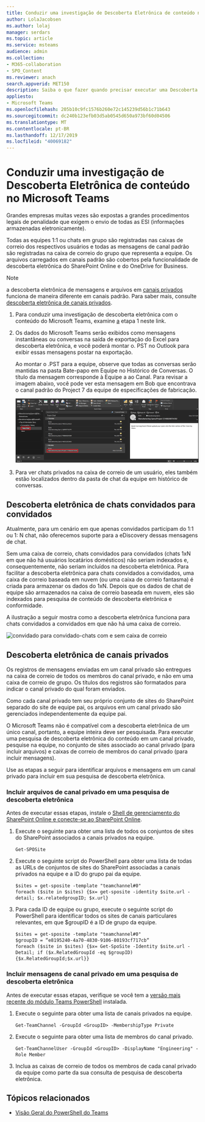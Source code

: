 ```yaml
---
title: Conduzir uma investigação de Descoberta Eletrônica de conteúdo no Microsoft Teams
author: LolaJacobsen
ms.author: lolaj
manager: serdars
ms.topic: article
ms.service: msteams
audience: admin
ms.collection:
- M365-collaboration
- SPO_Content
ms.reviewer: anach
search.appverid: MET150
description: Saiba o que fazer quando precisar executar uma Descoberta Eletrônica, como quando precisar enviar todas as informações armazenadas eletronicamente para procedimentos judiciais.
appliesto:
- Microsoft Teams
ms.openlocfilehash: 205b10c9fc1576b260e72c145239d56b1c71b643
ms.sourcegitcommit: dc240b123efb03d5ab0545d650a973bf60d04506
ms.translationtype: MT
ms.contentlocale: pt-BR
ms.lasthandoff: 12/17/2019
ms.locfileid: "40069182"
---
```

<a name="conduct-an-ediscovery-investigation-of-content-in-microsoft-teams"></a>Conduzir uma investigação de Descoberta Eletrônica de conteúdo no Microsoft Teams
============================

Grandes empresas muitas vezes são expostas a grandes procedimentos legais de penalidade que exigem o envio de todas as ESI (informações armazenadas eletronicamente).

Todas as equipes 1:1 ou chats em grupo são registradas nas caixas de correio dos respectivos usuários e todas as mensagens de canal padrão são registradas na caixa de correio do grupo que representa a equipe. Os arquivos carregados em canais padrão são cobertos pela funcionalidade de descoberta eletrônica do SharePoint Online e do OneDrive for Business.

> [!NOTE]
> a descoberta eletrônica de mensagens e arquivos em [canais privados](private-channels.md) funciona de maneira diferente em canais padrão. Para saber mais, consulte [descoberta eletrônica de canais privados](#ediscovery-of-private-channels).

1.  Para conduzir uma investigação de descoberta eletrônica com o conteúdo do Microsoft Teams, examine [a](https://support.office.com/article/Manage-eDiscovery-cases-in-the-Office-365-Security-Compliance-Center-edea80d6-20a7-40fb-b8c4-5e8c8395f6da) etapa 1 neste link.

2.  Os dados do Microsoft Teams serão exibidos como mensagens instantâneas ou conversas na saída de exportação do Excel para descoberta eletrônica, e você poderá montar o. PST no Outlook para exibir essas mensagens postar na exportação.

    Ao montar o .PST para a equipe, observe que todas as conversas serão mantidas na pasta Bate-papo em Equipe no Histórico de Conversas. O título da mensagem corresponde à Equipe a ao Canal. Para revisar a imagem abaixo, você pode ver esta mensagem em Bob que encontrava o canal padrão do Project 7 da equipe de especificações de fabricação.

    ![Captura de tela de uma pasta de chat de equipe na caixa de correio de um usuário no Outlook](media/Conduct_an_eDiscovery_investigation_of_content_in_Microsoft_Teams_image1.png)

3.  Para ver chats privados na caixa de correio de um usuário, eles também estão localizados dentro da pasta de chat da equipe em histórico de conversas.

## <a name="ediscovery-of-guest-to-guest-chats"></a>Descoberta eletrônica de chats convidados para convidados

Atualmente, para um cenário em que apenas convidados participam do 1:1 ou 1: N chat, não oferecemos suporte para a eDiscovery dessas mensagens de chat. 

Sem uma caixa de correio, chats convidados para convidados (chats 1xN em que não há usuários locatários domésticos) não seriam indexados e, consequentemente, não seriam incluídos na descoberta eletrônica. Para facilitar a descoberta eletrônica para chats convidados a convidados, uma caixa de correio baseada em nuvem (ou uma caixa de correio fantasma) é criada para armazenar os dados do 1xN. Depois que os dados de chat de equipe são armazenados na caixa de correio baseada em nuvem, eles são indexados para pesquisa de conteúdo de descoberta eletrônica e conformidade.

A ilustração a seguir mostra como a descoberta eletrônica funciona para chats convidados a convidados em que não há uma caixa de correio.

![convidado para convidado-chats com e sem caixa de correio](media/conduct-an-ediscovery-investigation-of-content-in-microsoft-teams-image2.png)

## <a name="ediscovery-of-private-channels"></a>Descoberta eletrônica de canais privados

Os registros de mensagens enviadas em um canal privado são entregues na caixa de correio de todos os membros do canal privado, e não em uma caixa de correio de grupo. Os títulos dos registros são formatados para indicar o canal privado do qual foram enviados.

Como cada canal privado tem seu próprio conjunto de sites do SharePoint separado do site de equipe pai, os arquivos em um canal privado são gerenciados independentemente da equipe pai.

O Microsoft Teams não é compatível com a descoberta eletrônica de um único canal, portanto, a equipe inteira deve ser pesquisada. Para executar uma pesquisa de descoberta eletrônica do conteúdo em um canal privado, pesquise na equipe, no conjunto de sites associado ao canal privado (para incluir arquivos) e caixas de correio de membros do canal privado (para incluir mensagens).

Use as etapas a seguir para identificar arquivos e mensagens em um canal privado para incluir em sua pesquisa de descoberta eletrônica.

### <a name="include-private-channel-files-in-an-ediscovery-search"></a>Incluir arquivos de canal privado em uma pesquisa de descoberta eletrônica

Antes de executar essas etapas, instale o [Shell de gerenciamento do SharePoint Online e conecte-se ao SharePoint Online](https://docs.microsoft.com/powershell/sharepoint/sharepoint-online/connect-sharepoint-online?view=sharepoint-ps).

1. Execute o seguinte para obter uma lista de todos os conjuntos de sites do SharePoint associados a canais privados na equipe.

    ```
    Get-SPOSite
    ```
2. Execute o seguinte script do PowerShell para obter uma lista de todas as URLs de conjuntos de sites do SharePoint associadas a canais privados na equipe e a ID do grupo pai da equipe.

    ```
    $sites = get-sposite -template "teamchannel#0"
    foreach ($site in $sites) {$x= get-sposite -identity $site.url -detail; $x.relatedgroupID; $x.url} 
    ```
3. Para cada ID de equipe ou grupo, execute o seguinte script do PowerShell para identificar todos os sites de canais particulares relevantes, em que $groupID é a ID de grupo da equipe.

    ```
    $sites = get-sposite -template "teamchannel#0"
    $groupID = “e8195240-4a70-4830-9106-80193cf717cb“
    foreach ($site in $sites) {$x= Get-SpoSite -Identity $site.url -Detail; if ($x.RelatedGroupId -eq $groupID) {$x.RelatedGroupId;$x.url}}
    ```

### <a name="include-private-channel-messages-in-an-ediscovery-search"></a>Incluir mensagens de canal privado em uma pesquisa de descoberta eletrônica

Antes de executar essas etapas, verifique se você tem a [versão mais recente do módulo Teams PowerShell](teams-powershell-overview.md) instalada.

1. Execute o seguinte para obter uma lista de canais privados na equipe.

    ```
    Get-TeamChannel -GroupId <GroupID> -MembershipType Private
    ```
2. Execute o seguinte para obter uma lista de membros do canal privado.

    ```
    Get-TeamChannelUser -GroupId <GroupID> -DisplayName "Engineering" -Role Member
    ```
3. Inclua as caixas de correio de todos os membros de cada canal privado da equipe como parte da sua consulta de pesquisa de descoberta eletrônica.

## <a name="related-topics"></a>Tópicos relacionados

- [Visão Geral do PowerShell do Teams](teams-powershell-overview.md)
